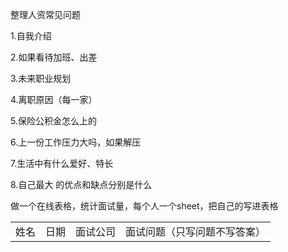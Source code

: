 整理人资常见问题

1.自我介绍

2.如果看待加班、出差

3.未来职业规划

4.离职原因（每一家）

5.保险公积金怎么上的

6.上一份工作压力大吗，如果解压

7.生活中有什么爱好、特长

8.自己最大 的优点和缺点分别是什么



做一个在线表格，统计面试量，每个人一个sheet，把自己的写进表格

<table><tr><td>姓名</td><td>日期</td><td>面试公司</td><td>面试问题（只写问题不写答案）</td></tr></table>

